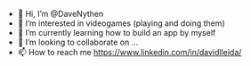 - 👋 Hi, I’m @DaveNythen
- 👀 I’m interested in videogames (playing and doing them)
- 🌱 I’m currently learning how to build an app by myself
- 💞️ I’m looking to collaborate on ...
- 📫 How to reach me https://www.linkedin.com/in/davidlleida/

<!---
DaveNythen/DaveNythen is a ✨ special ✨ repository because its `README.md` (this file) appears on your GitHub profile.
You can click the Preview link to take a look at your changes.
--->
